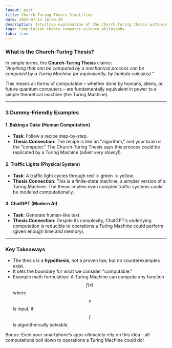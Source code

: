 ```yaml
---
layout: post  
title: Church-Turing Thesis Simplified  
date: 2025-07-13 18:50:29  
description: Intuitive explanation of the Church-Turing thesis with everyday examples.  
tags: computation theory computer-science philosophy  
tabs: true  
---
```


### What is the Church-Turing Thesis?  
In simple terms, the **Church-Turing Thesis** claims:  
*"Anything that can be computed by a mechanical process can be computed by a Turing Machine (or equivalently, by lambda calculus)."*  

This means all forms of computation – whether done by humans, aliens, or future quantum computers – are fundamentally equivalent in power to a simple theoretical machine (the Turing Machine).  

---

### 3 Dummy-Friendly Examples  

#### 1. **Baking a Cake (Human Computation)**  
- **Task**: Follow a recipe step-by-step.  
- **Thesis Connection**: The recipe is like an "algorithm," and your brain is the "computer." The Church-Turing Thesis says this process could be replicated by a Turing Machine (albeit very slowly!).  

#### 2. **Traffic Lights (Physical System)**  
- **Task**: A traffic light cycles through red → green → yellow.  
- **Thesis Connection**: This is a finite-state machine, a simpler version of a Turing Machine. The thesis implies even complex traffic systems could be modeled computationally.  

#### 3. **ChatGPT (Modern AI)**  
- **Task**: Generate human-like text.  
- **Thesis Connection**: Despite its complexity, ChatGPT’s underlying computation is reducible to operations a Turing Machine could perform (given enough time and memory).  

---

### Key Takeaways  
- The thesis is a **hypothesis**, not a proven law, but no counterexamples exist.  
- It sets the boundary for what we consider "computable."  
- Example math formulation: A Turing Machine can compute any function $$f(x)$$ where $$x$$ is input, if $$f$$ is algorithmically solvable.  

*Bonus*: Even your smartphone’s apps ultimately rely on this idea – all computations boil down to operations a Turing Machine could do!